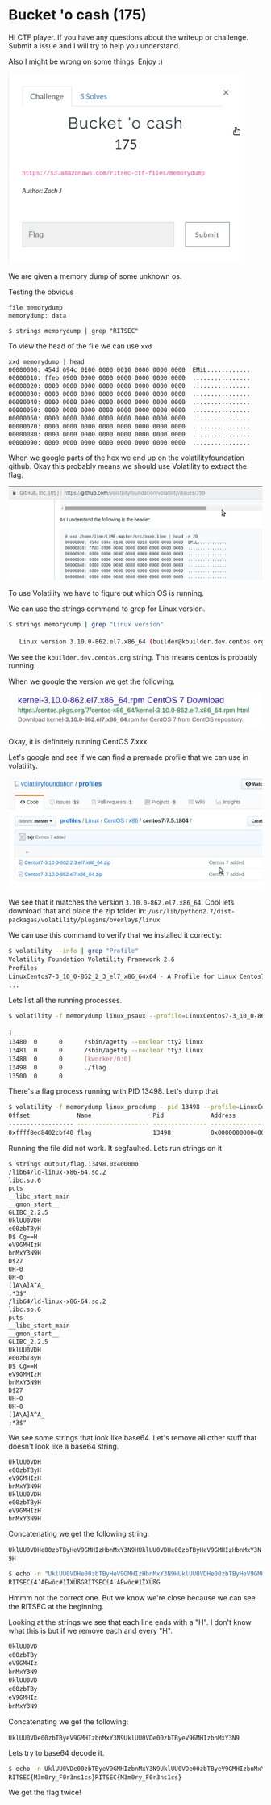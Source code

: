 # Bucket 'o cash (175)

Hi CTF player. If you have any questions about the writeup or challenge. Submit a issue and I will try to help you understand.

Also I might be wrong on some things. Enjoy :)

![alt text](1.png "Chall")

We are given a memory dump of some unknown os.

Testing the obvious
```
file memorydump
memorydump: data
```
```
$ strings memorydump | grep "RITSEC"
```

To view the head of the file we can use `xxd`

```
xxd memorydump | head
00000000: 454d 694c 0100 0000 0010 0000 0000 0000  EMiL............
00000010: ffeb 0900 0000 0000 0000 0000 0000 0000  ................
00000020: 0000 0000 0000 0000 0000 0000 0000 0000  ................
00000030: 0000 0000 0000 0000 0000 0000 0000 0000  ................
00000040: 0000 0000 0000 0000 0000 0000 0000 0000  ................
00000050: 0000 0000 0000 0000 0000 0000 0000 0000  ................
00000060: 0000 0000 0000 0000 0000 0000 0000 0000  ................
00000070: 0000 0000 0000 0000 0000 0000 0000 0000  ................
00000080: 0000 0000 0000 0000 0000 0000 0000 0000  ................
00000090: 0000 0000 0000 0000 0000 0000 0000 0000  ................
```
When we google parts of the hex we end up on the volatilityfoundation github. Okay this probably means we should use Volatility to extract the flag.

![alt text](3.png "Chall")

To use Volatility we have to figure out which OS is running.

We can use the strings command to grep for Linux version.

```bash
$ strings memorydump | grep "Linux version"

   Linux version 3.10.0-862.el7.x86_64 (builder@kbuilder.dev.centos.org) (gcc version 4.8.5 20150623 (Red Hat 4.8.5-28
```

We see the `kbuilder.dev.centos.org` string. This means centos is probably running.

When we google the version we get the following.

![alt text](2.png "Chall")

Okay, it is definitely running CentOS 7.xxx

Let's google and see if we can find a premade profile that we can use in volatility.

![alt text](4.png "Chall")

We see that it matches the version `3.10.0-862.el7.x86_64`. Cool lets download that and place the zip folder in:
`/usr/lib/python2.7/dist-packages/volatility/plugins/overlays/linux`

We can use this command to verify that we installed it correctly:
```bash
$ volatility --info | grep "Profile"
Volatility Foundation Volatility Framework 2.6
Profiles
LinuxCentos7-3_10_0-862_2_3_el7_x86_64x64 - A Profile for Linux Centos7-3.10.0-862.2.3.el7.x86_64 x64
...
```

Lets list all the running processes.

```bash
$ volatility -f memorydump linux_psaux --profile=LinuxCentos7-3_10_0-862_2_3_el7_x86_64x64

]                                                   
13480  0      0      /sbin/agetty --noclear tty2 linux                               
13481  0      0      /sbin/agetty --noclear tty3 linux                               
13488  0      0      [kworker/0:0]                                                
13498  0      0      ./flag                                                       
13500  0      0                      
```

There's a flag process running with PID 13498. Let's dump that


```bash
$ volatility -f memorydump linux_procdump --pid 13498 --profile=LinuxCentos7-3_10_0-862_2_3_el7_x86_64x64 -D output
Offset             Name                 Pid             Address            Output File
------------------ -------------------- --------------- ------------------ -----------
0xffff8ed8402cbf40 flag                 13498           0x0000000000400000 output/flag.13498.0x400000
```
Running the file did not work. It segfaulted.
Lets run strings on it

```
$ strings output/flag.13498.0x400000
/lib64/ld-linux-x86-64.so.2
libc.so.6
puts
__libc_start_main
__gmon_start__
GLIBC_2.2.5
UklUU0VDH
e00zbTByH
D$ Cg==H
eV9GMHIzH
bnMxY3N9H
D$27
UH-0
UH-0
[]A\A]A^A_
;*3$"
/lib64/ld-linux-x86-64.so.2
libc.so.6
puts
__libc_start_main
__gmon_start__
GLIBC_2.2.5
UklUU0VDH
e00zbTByH
D$ Cg==H
eV9GMHIzH
bnMxY3N9H
D$27
UH-0
UH-0
[]A\A]A^A_
;*3$"
```

We see some strings that look like base64. Let's remove all other stuff that doesn't look like a base64 string.

```
UklUU0VDH
e00zbTByH
eV9GMHIzH
bnMxY3N9H
UklUU0VDH
e00zbTByH
eV9GMHIzH
bnMxY3N9H
```

Concatenating we get the following string:

`UklUU0VDHe00zbTByHeV9GMHIzHbnMxY3N9HUklUU0VDHe00zbTByHeV9GMHIzHbnMxY3N9H`

```bash
$ echo -n "UklUU0VDHe00zbTByHeV9GMHIzHbnMxY3N9HUklUU0VDHe00zbTByHeV9GMHIzHbnMxY3N9H" | base64 -d
RITSECí4ʹÁÈwôc#1ۜÌXÜßGRITSECí4ʹÁÈwôc#1ۜÌXÜßG
```
Hmmm not the correct one. But we know we're close because we can see the RITSEC at the beginning.


Looking at the strings we see that each line ends with a "H". I don't know what this is but if we remove each and every "H".

```bash
UklUU0VD
e00zbTBy
eV9GMHIz
bnMxY3N9
UklUU0VD
e00zbTBy
eV9GMHIz
bnMxY3N9
```

Concatenating we get the following:

`UklUU0VDe00zbTByeV9GMHIzbnMxY3N9UklUU0VDe00zbTByeV9GMHIzbnMxY3N9`

Lets try to base64 decode it.

```bash
$ echo -n UklUU0VDe00zbTByeV9GMHIzbnMxY3N9UklUU0VDe00zbTByeV9GMHIzbnMxY3N9 | base64 -d
RITSEC{M3m0ry_F0r3ns1cs}RITSEC{M3m0ry_F0r3ns1cs}
```

We get the flag twice!
